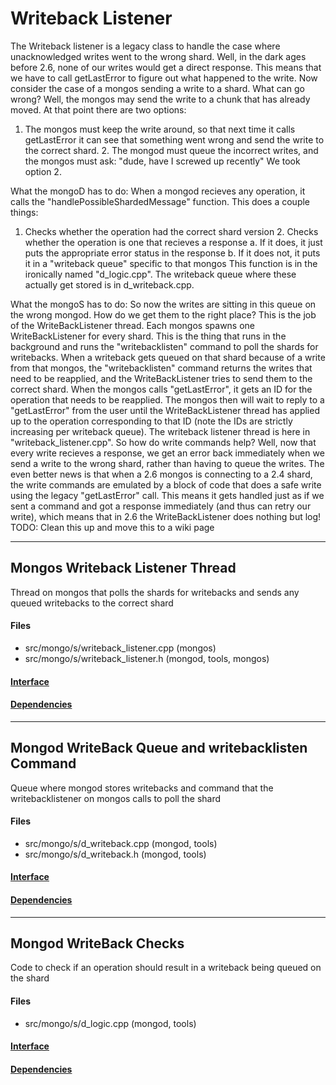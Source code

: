 # Writeback Listener
The Writeback listener is a legacy class to handle the case where unacknowledged writes went to the wrong shard.
Well, in the dark ages before 2.6, none of our writes would get a direct response.  This means that we have to call getLastError to figure out what happened to the write.
Now consider the case of a mongos sending a write to a shard.  What can go wrong?  Well, the mongos may send the write to a chunk that has already moved.  At that point there are two options:
1.  The mongos must keep the write around, so that next time it calls getLastError it can see that something went wrong and send the write to the correct shard. 2.  The mongod must queue the incorrect writes, and the mongos must ask: "dude, have I screwed up recently"
We took option 2.


What the mongoD has to do:
When a mongod recieves any operation, it calls the "handlePossibleShardedMessage" function. This does a couple things:
1.  Checks whether the operation had the correct shard version 2.  Checks whether the operation is one that recieves a response a. If it does, it just puts the appropriate error status in the response b. If it does not, it puts it in a "writeback queue" specific to that mongos
This function is in the ironically named "d\_logic.cpp".
The writeback queue where these actually get stored is in d\_writeback.cpp.


What the mongoS has to do:
So now the writes are sitting in this queue on the wrong mongod.  How do we get them to the right place?  This is the job of the WriteBackListener thread.  Each mongos spawns one WriteBackListener for every shard.  This is the thing that runs in the background and runs the "writebacklisten" command to poll the shards for writebacks.  When a writeback gets queued on that shard because of a write from that mongos, the "writebacklisten" command returns the writes that need to be reapplied, and the WriteBackListener tries to send them to the correct shard.
When the mongos calls "getLastError", it gets an ID for the operation that needs to be reapplied.  The mongos then will wait to reply to a "getLastError" from the user until the WriteBackListener thread has applied up to the operation corresponding to that ID (note the IDs are strictly increasing per writeback queue).
The writeback listener thread is here in "writeback\_listener.cpp".
So how do write commands help?  Well, now that every write recieves a response, we get an error back immediately when we send a write to the wrong shard, rather than having to queue the writes.
The even better news is that when a 2.6 mongos is connecting to a 2.4 shard, the write commands are emulated by a block of code that does a safe write using the legacy "getLastError" call.  This means it gets handled just as if we sent a command and got a response immediately (and thus can retry our write), which means that in 2.6 the WriteBackListener does nothing but log!
TODO: Clean this up and move this to a wiki page


-------------

## Mongos Writeback Listener Thread
Thread on mongos that polls the shards for writebacks and sends any queued writebacks to the correct shard

#### Files
- src/mongo/s/writeback\_listener.cpp   (mongos)
- src/mongo/s/writeback\_listener.h   (mongod, tools, mongos)

#### [Interface](interface/0)

#### [Dependencies](dependencies/0)

-------------

## Mongod WriteBack Queue and writebacklisten Command
Queue where mongod stores writebacks and command that the writebacklistener on mongos calls to poll the shard

#### Files
- src/mongo/s/d\_writeback.cpp   (mongod, tools)
- src/mongo/s/d\_writeback.h   (mongod, tools)

#### [Interface](interface/1)

#### [Dependencies](dependencies/1)

-------------

## Mongod WriteBack Checks
Code to check if an operation should result in a writeback being queued on the shard

#### Files
- src/mongo/s/d\_logic.cpp   (mongod, tools)

#### [Interface](interface/2)

#### [Dependencies](dependencies/2)

